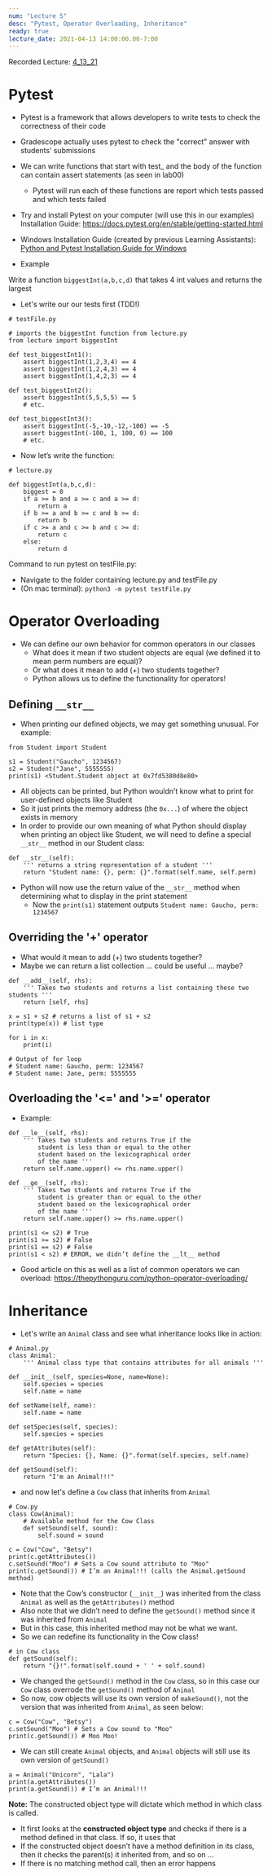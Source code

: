 ```yaml
---
num: "Lecture 5"
desc: "Pytest, Operator Overloading, Inheritance"
ready: true
lecture_date: 2021-04-13 14:00:00.00-7:00
---
```


Recorded Lecture: [4_13_21](https://drive.google.com/file/d/10Lqv1fJGhTrXlhV5xHoP_pvyLT6j9pA7/view?usp=sharing)

# Pytest
* Pytest is a framework that allows developers to write tests to check the correctness of their code
* Gradescope actually uses pytest to check the "correct" answer with students’ submissions
* We can write functions that start with test_ and the body of the function can contain assert statements (as seen in lab00)
	* Pytest will run each of these functions are report which tests passed and which tests failed
* Try and install Pytest on your computer (will use this in our examples)
Installation Guide: <https://docs.pytest.org/en/stable/getting-started.html>
* Windows Installation Guide (created by previous Learning Assistants): [Python and Pytest Installation Guide for Windows](https://drive.google.com/file/d/1nPCwIA8cBAkiJ-kOKZFjkOskD94jmWYn/view)

* Example

Write a function `biggestInt(a,b,c,d)` that takes 4 int values and returns the largest

* Let's write our our tests first (TDD!)

```
# testFile.py

# imports the biggestInt function from lecture.py
from lecture import biggestInt 

def test_biggestInt1():
    assert biggestInt(1,2,3,4) == 4
    assert biggestInt(1,2,4,3) == 4
    assert biggestInt(1,4,2,3) == 4

def test_biggestInt2():
    assert biggestInt(5,5,5,5) == 5
    # etc.

def test_biggestInt3():
    assert biggestInt(-5,-10,-12,-100) == -5
    assert biggestInt(-100, 1, 100, 0) == 100
    # etc.
```

* Now let’s write the function:

```
# lecture.py

def biggestInt(a,b,c,d):
	biggest = 0
	if a >= b and a >= c and a >= d:
		return a
	if b >= a and b >= c and b >= d:
		return b
	if c >= a and c >= b and c >= d:
		return c
	else:
		return d
```

Command to run pytest on testFile.py:
* Navigate to the folder containing lecture.py and testFile.py
* (On mac terminal): `python3 -m pytest testFile.py`

# Operator Overloading

* We can define our own behavior for common operators in our classes
	* What does it mean if two student objects are equal (we defined it to mean perm numbers are equal)?
	* Or what does it mean to add (+) two students together?
	* Python allows us to define the functionality for operators!

## Defining `__str__` 

* When printing our defined objects, we may get something unusual. For example:

```
from Student import Student

s1 = Student("Gaucho", 1234567)
s2 = Student("Jane", 5555555)
print(s1) <Student.Student object at 0x7fd5380d8e80>
```

* All objects can be printed, but Python wouldn’t know what to print for user-defined objects like Student
* So it just prints the memory address (the `0x...`) of where the object exists in memory
* In order to provide our own meaning of what Python should display when printing an object like Student, we will need to define a special `__str__` method in our Student class:

```
def __str__(self):
	''' returns a string representation of a student '''
	return "Student name: {}, perm: {}".format(self.name, self.perm) 
```

* Python will now use the return value of the `__str__` method when determining what to display in the print statement
	* Now the `print(s1)` statement outputs `Student name: Gaucho, perm: 1234567`

## Overriding the '+' operator

* What would it mean to add (+) two students together?
* Maybe we can return a list collection ... could be useful ... maybe?

```
def __add__(self, rhs):
	''' Takes two students and returns a list containing these two students '''
    return [self, rhs]
```
```
x = s1 + s2 # returns a list of s1 + s2
print(type(x)) # list type

for i in x:
	print(i)

# Output of for loop
# Student name: Gaucho, perm: 1234567
# Student name: Jane, perm: 5555555
```

## Overloading the '<=' and '>=' operator

* Example:

```
def __le__(self, rhs):
	''' Takes two students and returns True if the
		student is less than or equal to the other
		student based on the lexicographical order
		of the name '''
	return self.name.upper() <= rhs.name.upper()

def __ge__(self, rhs):
	''' Takes two students and returns True if the
		student is greater than or equal to the other
		student based on the lexicographical order
		of the name '''
	return self.name.upper() >= rhs.name.upper()
```
```
print(s1 <= s2) # True
print(s1 >= s2) # False
print(s1 == s2) # False
print(s1 < s2) # ERROR, we didn’t define the __lt__ method
```

* Good article on this as well as a list of common operators we can overload: <https://thepythonguru.com/python-operator-overloading/>

# Inheritance

* Let's write an `Animal` class and see what inheritance looks like in action:

```
# Animal.py
class Animal:
	''' Animal class type that contains attributes for all animals '''

def __init__(self, species=None, name=None):
	self.species = species
	self.name = name

def setName(self, name):
	self.name = name

def setSpecies(self, species):
	self.species = species

def getAttributes(self):
	return "Species: {}, Name: {}".format(self.species, self.name)

def getSound(self):
	return "I'm an Animal!!!"
```

* and now let's define a `Cow` class that inherits from `Animal`

```
# Cow.py
class Cow(Animal):
    # Available method for the Cow Class 
    def setSound(self, sound):
        self.sound = sound
```
```
c = Cow("Cow", "Betsy")
print(c.getAttributes())
c.setSound("Moo") # Sets a Cow sound attribute to "Moo"
print(c.getSound()) # I’m an Animal!!! (calls the Animal.getSound method)
```

* Note that the Cow’s constructor (`__init__`) was inherited from the class `Animal` as well as the `getAttributes()` method
* Also note that we didn’t need to define the `getSound()` method since it was inherited from `Animal`
* But in this case, this inherited method may not be what we want.
* So we can redefine its functionality in the Cow class!

```
# in Cow class
def getSound(self):
	return "{}!".format(self.sound + ' ' + self.sound)
```

* We changed the `getSound()` method in the `Cow` class, so in this case our `Cow` class overrode the `getSound()` method of `Animal`
* So now, cow objects will use its own version of `makeSound()`, not the version that was inherited from `Animal`, as seen below:

```
c = Cow("Cow", "Betsy")
c.setSound("Moo") # Sets a Cow sound to "Moo"
print(c.getSound()) # Moo Moo!
```

* We can still create `Animal` objects, and `Animal` objects will still use its own version of `getSound()`

```
a = Animal("Unicorn", "Lala")
print(a.getAttributes())
print(a.getSound()) # I’m an Animal!!!
```

<b>Note:</b> The constructed object type will dictate which method in which class is called.
* It first looks at the <b>constructed object type</b> and checks if there is a method defined in that class. If so, it uses that
* If the constructed object doesn’t have a method definition in its class, then it checks the parent(s) it inherited from, and so on ...
* If there is no matching method call, then an error happens
